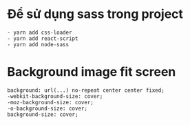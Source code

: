 # Để sử dụng sass trong project

    - yarn add css-loader
    - yarn add react-script
    - yarn add node-sass

# Background image fit screen

    background: url(...) no-repeat center center fixed;
    -webkit-background-size: cover;
    -moz-background-size: cover;
    -o-background-size: cover;
    background-size: cover;
